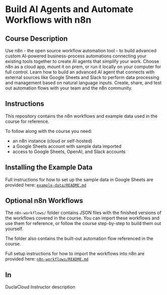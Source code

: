 # Build AI Agents and Automate Workflows with n8n


## Course Description

Use n8n - the open source workflow automation tool - to build advanced custom AI-powered business-process automations connecting your existing tools together to create AI agents that simplify your work. Choose n8n as a cloud app, mount it on prem, or run it locally on your computer for full control. Learn how to build an advanced AI agent that connects with external sources like Google Sheets and Slack to perform data processing and management based on natural language inputs. Create, share, and test out automation flows with your team and the n8n community.

## Instructions

This repository contains the n8n workflows and example data used in the course for reference.

To follow along with the course you need:

- an n8n instance (cloud or self-hosted)
- a Google Sheets account with sample data imported
- access to Google Sheets, OpenAI, and Slack accounts

## Installing the Example Data

Full instructions for how to set up the sample data in Google Sheets are provided here: [`example-data/README.md`](example-data/README.md)

## Optional n8n Workflows

The `n8n-workflows/` folder contains JSON files with the finished versions of the workflows covered in the course. You can import these workflows and use them for reference, or follow the course step-by-step to build them out yourself.

The folder also contains the built-out automation flow referenced in the course.

Full setup instructions for how to import the workflows into n8n are provided here: [`n8n-workflows/README.md`](n8n-workflows/README.md)

## In
DuclaCloud
Instructor description


